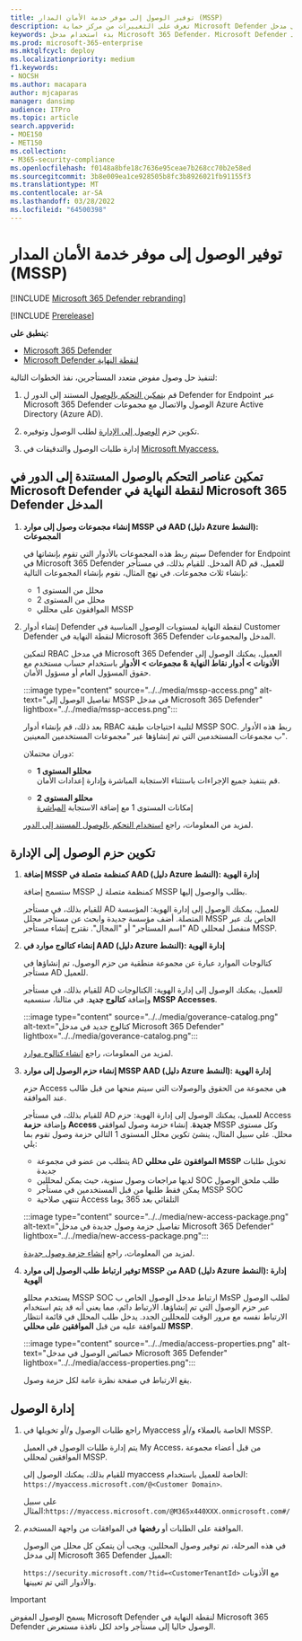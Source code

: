 ```yaml
---
title: توفير الوصول إلى موفر خدمة الأمان المدار (MSSP)
description: تعرف على التغييرات من مركز حماية Microsoft Defender إلى مدخل Microsoft 365 Defender
keywords: بدء استخدام مدخل Microsoft 365 Defender، Microsoft Defender لـ Office 365، Microsoft Defender لنقطة النهاية، MDO، MDE، جزء واحد من الزجاج، مدخل متقارب، مدخل الأمان، مدخل أمان defender
ms.prod: microsoft-365-enterprise
ms.mktglfcycl: deploy
ms.localizationpriority: medium
f1.keywords:
- NOCSH
ms.author: macapara
author: mjcaparas
manager: dansimp
audience: ITPro
ms.topic: article
search.appverid:
- MOE150
- MET150
ms.collection:
- M365-security-compliance
ms.openlocfilehash: f0148a8bfe18c7636e95ceae7b268cc70b2e58ed
ms.sourcegitcommit: 3b8e009ea1ce928505b8fc3b8926021fb91155f3
ms.translationtype: MT
ms.contentlocale: ar-SA
ms.lasthandoff: 03/28/2022
ms.locfileid: "64500398"
---
```

# <a name="provide-managed-security-service-provider-mssp-access"></a>توفير الوصول إلى موفر خدمة الأمان المدار (MSSP) 

[!INCLUDE [Microsoft 365 Defender rebranding](../includes/microsoft-defender.md)]

[!INCLUDE [Prerelease](../includes/prerelease.md)]

**ينطبق على:**

- [Microsoft 365 Defender](microsoft-365-defender.md)
- [Microsoft Defender لنقطة النهاية](https://go.microsoft.com/fwlink/p/?linkid=2154037)

لتنفيذ حل وصول مفوض متعدد المستأجرين، نفذ الخطوات التالية:

1. قم [بتمكين التحكم بالوصول](/windows/security/threat-protection/microsoft-defender-atp/rbac) المستند إلى الدور ل Defender for Endpoint عبر Microsoft 365 Defender الوصول والاتصال مع مجموعات Azure Active Directory (Azure AD).

2. تكوين حزم [الوصول إلى الإدارة](/azure/active-directory/governance/identity-governance-overview) لطلب الوصول وتوفيره.

3. إدارة طلبات الوصول والتدقيقات في [Microsoft Myaccess.](/azure/active-directory/governance/entitlement-management-request-approve)

## <a name="enable-role-based-access-controls-in-microsoft-defender-for-endpoint-in-microsoft-365-defender-portal"></a>تمكين عناصر التحكم بالوصول المستندة إلى الدور في Microsoft Defender لنقطة النهاية في Microsoft 365 Defender المدخل

1. **إنشاء مجموعات وصول إلى موارد MSSP في AAD (دليل Azure النشط): المجموعات**

    سيتم ربط هذه المجموعات بالأدوار التي تقوم بإنشاتها في Defender for Endpoint في Microsoft 365 Defender المدخل. للقيام بذلك، في مستأجر AD للعميل، قم بإنشاء ثلاث مجموعات. في نهج المثال، نقوم بإنشاء المجموعات التالية:

    - محلل من المستوى 1
    - محلل من المستوى 2
    - الموافقون على محللي MSSP  

2. إنشاء أدوار Defender لنقطة النهاية لمستويات الوصول المناسبة في Customer Defender لنقطة النهاية في Microsoft 365 Defender المدخل والمجموعات.

    لتمكين RBAC في مدخل Microsoft 365 Defender العميل، يمكنك الوصول إلى **الأذونات > أدوار نقاط النهاية & مجموعات > الأدوار** باستخدام حساب مستخدم مع حقوق المسؤول العام أو مسؤول الأمان.

    :::image type="content" source="../../media/mssp-access.png" alt-text="تفاصيل الوصول إلى MSSP في مدخل Microsoft 365 Defender" lightbox="../../media/mssp-access.png":::

    بعد ذلك، قم بإنشاء أدوار RBAC لتلبية احتياجات طبقة MSSP SOC. ربط هذه الأدوار ب مجموعات المستخدمين التي تم إنشاؤها عبر "مجموعات المستخدمين المعينين".

    دوران محتملان:

    - **محللو المستوى 1** <br>
      قم بتنفيذ جميع الإجراءات باستثناء الاستجابة المباشرة وإدارة إعدادات الأمان.

    - **محللو المستوى 2** <br>
      إمكانات المستوى 1 مع إضافة الاستجابة [المباشرة](/windows/security/threat-protection/microsoft-defender-atp/live-response)

    لمزيد من المعلومات، راجع [استخدام التحكم بالوصول المستند إلى الدور](/windows/security/threat-protection/microsoft-defender-atp/rbac).

## <a name="configure-governance-access-packages"></a>تكوين حزم الوصول إلى الإدارة

1. **إضافة MSSP كمنظمة متصلة في AAD (دليل Azure النشط): إدارة الهوية**

    ستسمح إضافة MSSP كمنظمة متصلة ل MSSP بطلب والوصول إليها. 

    للقيام بذلك، في مستأجر AD للعميل، يمكنك الوصول إلى إدارة الهوية: المؤسسة المتصلة. أضف مؤسسة جديدة وابحث عن مستأجر محلل MSSP الخاص بك عبر "اسم المستأجر" أو "المجال". نقترح إنشاء مستأجر AD منفصل لمحللي MSSP.

2. **إنشاء كتالوج موارد في AAD (دليل Azure النشط): إدارة الهوية**

    كتالوجات الموارد عبارة عن مجموعة منطقية من حزم الوصول، تم إنشاؤها في مستأجر AD للعميل.

    للقيام بذلك، في مستأجر AD للعميل، يمكنك الوصول إلى إدارة الهوية: الكتالوجات وإضافة **كتالوج جديد**. في مثالنا، سنسميه **MSSP Accesses**.

    :::image type="content" source="../../media/goverance-catalog.png" alt-text="كتالوج جديد في مدخل Microsoft 365 Defender" lightbox="../../media/goverance-catalog.png":::


    لمزيد من المعلومات، راجع [إنشاء كتالوج موارد](/azure/active-directory/governance/entitlement-management-catalog-create).

3. **إنشاء حزم الوصول إلى موارد MSSP AAD (دليل Azure النشط): إدارة الهوية**

    حزم Access هي مجموعة من الحقوق والوصولات التي سيتم منحها من قبل طالب عند الموافقة. 

    للقيام بذلك، في مستأجر AD للعميل، يمكنك الوصول إلى إدارة الهوية: حزم Access وإضافة **حزمة Access جديدة**. إنشاء حزمة وصول لموافقي MSSP وكل مستوى محلل. على سبيل المثال، ينشئ تكوين محلل المستوى 1 التالي حزمة وصول تقوم بما يلي:

    - يتطلب من عضو في مجموعة AD **الموافقون على محللي MSSP** تخويل طلبات جديدة
    - لديها مراجعات وصول سنوية، حيث يمكن لمحللين SOC طلب ملحق الوصول
    - يمكن فقط طلبها من قبل المستخدمين في مستأجر MSSP SOC
    - تنتهي صلاحية Access التلقائي بعد 365 يوما

    :::image type="content" source="../../media/new-access-package.png" alt-text="تفاصيل حزمة وصول جديدة في مدخل Microsoft 365 Defender" lightbox="../../media/new-access-package.png":::

    لمزيد من المعلومات، راجع [إنشاء حزمة وصول جديدة](/azure/active-directory/governance/entitlement-management-access-package-create).

4. **توفير ارتباط طلب الوصول إلى موارد MSSP من AAD (دليل Azure النشط): إدارة الهوية**

    يستخدم محللو MSSP SOC ارتباط مدخل الوصول الخاص ب MsSP لطلب الوصول عبر حزم الوصول التي تم إنشاؤها. الارتباط دائم، مما يعني أنه قد يتم استخدام الارتباط نفسه مع مرور الوقت للمحللين الجدد. يدخل طلب المحلل في قائمة انتظار للموافقة عليه من قبل **الموافقين على محللي MSSP**.

    :::image type="content" source="../../media/access-properties.png" alt-text="خصائص الوصول في مدخل Microsoft 365 Defender" lightbox="../../media/access-properties.png":::

    يقع الارتباط في صفحة نظرة عامة لكل حزمة وصول.

## <a name="manage-access"></a>إدارة الوصول

1. راجع طلبات الوصول و/أو تخويلها في Myaccess الخاصة بالعملاء و/أو MSSP.

    يتم إدارة طلبات الوصول في العميل My Access، من قبل أعضاء مجموعة الموافقين لمحللي MSSP.

    للقيام بذلك، يمكنك الوصول إلى myaccess الخاصة للعميل باستخدام: `https://myaccess.microsoft.com/@<Customer Domain>`.

    على سبيل المثال:`https://myaccess.microsoft.com/@M365x440XXX.onmicrosoft.com#/`

2. الموافقة على الطلبات أو **رفضها** في الموافقات من واجهة المستخدم.

     في هذه المرحلة، تم توفير وصول المحللين، ويجب أن يتمكن كل محلل من الوصول إلى مدخل Microsoft 365 Defender العميل:

    `https://security.microsoft.com/?tid=<CustomerTenantId>` مع الأذونات والأدوار التي تم تعيينها.

> [!IMPORTANT]
> يسمح الوصول المفوض Microsoft Defender لنقطة النهاية في Microsoft 365 Defender الوصول حاليا إلى مستأجر واحد لكل نافذة مستعرض.
